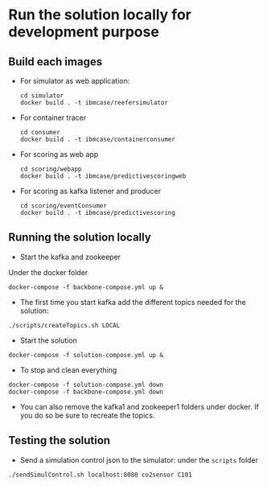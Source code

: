 # Run the solution locally for development purpose

## Build each images

* For simulator as web application:

    ```
    cd simulator
    docker build . -t ibmcase/reefersimulator
    ```

* For container tracer

    ```
    cd consumer
    docker build . -t ibmcase/containerconsumer
    ```

* For scoring as web app
    ```
    cd scoring/webapp
    docker build . -t ibmcase/predictivescoringweb
    ```

* For scoring as kafka listener and producer
    ```
    cd scoring/eventConsumer
    docker build . -t ibmcase/predictivescoring
    ```

## Running the solution locally

* Start the kafka and zookeeper

Under the docker folder
```
docker-compose -f backbone-compose.yml up &
```

* The first time you start kafka add the different topics needed for the solution:

```
./scripts/createTopics.sh LOCAL
```

* Start the solution 

```
docker-compose -f solution-compose.yml up &
```

* To stop and clean everything

```
docker-compose -f solution-compose.yml down
docker-compose -f backbone-compose.yml down
```

* You can also remove the kafka1 and zookeeper1 folders under docker. If you do so be sure to recreate the topics.

## Testing the solution

* Send a simulation control json to the simulator: under the `scripts` folder

```
./sendSimulControl.sh localhost:8080 co2sensor C101
```

